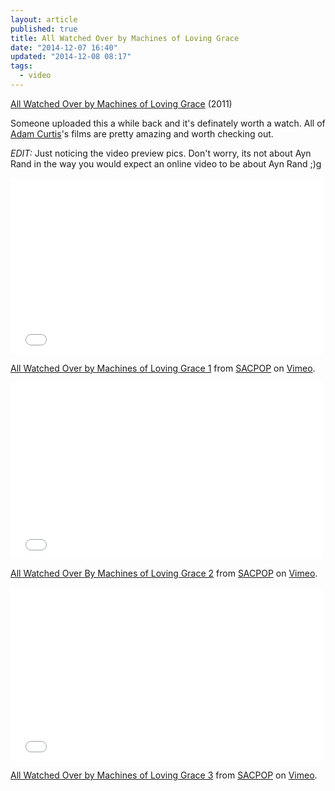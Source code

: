 ```yaml
---
layout: article
published: true
title: All Watched Over by Machines of Loving Grace
date: "2014-12-07 16:40"
updated: "2014-12-08 08:17"
tags:
  - video
---
```


[All Watched Over by Machines of Loving Grace](https://en.wikipedia.org/wiki/All_Watched_Over_by_Machines_of_Loving_Grace_(TV_series)) (2011)

Someone uploaded this a while back and it's definately worth a watch.  All of [Adam Curtis](https://en.wikipedia.org/wiki/Adam_Curtis)'s films are pretty amazing and worth checking out.

*EDIT:* Just noticing the video preview pics.  Don't worry, its not about Ayn Rand in the way you would expect an online video to be about Ayn Rand ;)g

<div class="flex-video"><iframe src="//player.vimeo.com/video/38724174?byline=0&amp;portrait=0&amp;color=ffffff" width="500" height="282" frameborder="0" webkitallowfullscreen mozallowfullscreen allowfullscreen></iframe></div> <p><a href="http://vimeo.com/38724174">All Watched Over by Machines of Loving Grace 1</a> from <a href="http://vimeo.com/user10902936">SACPOP</a> on <a href="https://vimeo.com">Vimeo</a>.</p>

<div class="flex-video"><iframe src="//player.vimeo.com/video/73536828?byline=0&amp;portrait=0&amp;color=ffffff" width="500" height="283" frameborder="0" webkitallowfullscreen mozallowfullscreen allowfullscreen></iframe></div> <p><a href="http://vimeo.com/73536828">All Watched Over By Machines of Loving Grace 2</a> from <a href="http://vimeo.com/user10902936">SACPOP</a> on <a href="https://vimeo.com">Vimeo</a>.</p>

<div class="flex-video"><iframe src="//player.vimeo.com/video/73561591?byline=0&amp;portrait=0&amp;color=ffffff" width="500" height="278" frameborder="0" webkitallowfullscreen mozallowfullscreen allowfullscreen></iframe></div> <p><a href="http://vimeo.com/73561591">All Watched Over by Machines of Loving Grace 3</a> from <a href="http://vimeo.com/user10902936">SACPOP</a> on <a href="https://vimeo.com">Vimeo</a>.</p>
